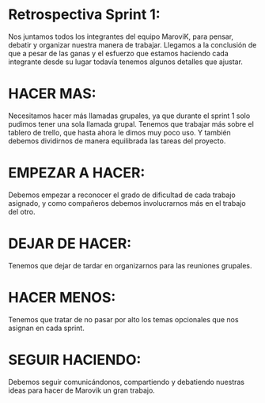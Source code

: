 # Retrospectiva Sprint 1:

Nos juntamos todos los integrantes del equipo MaroviK, para pensar, debatir y organizar nuestra manera de trabajar.
Llegamos a la conclusión de que a pesar de las ganas y el esfuerzo que estamos haciendo cada integrante desde su lugar todavía tenemos algunos detalles que ajustar.
# HACER MAS:
Necesitamos hacer más llamadas grupales, ya que durante el sprint 1 solo pudimos tener una sola llamada grupal.
Tenemos que trabajar más sobre el tablero de trello,  que hasta ahora le dimos muy poco uso.
Y también debemos dividirnos de manera equilibrada las tareas del proyecto.

# EMPEZAR A HACER:
Debemos empezar a reconocer el grado de dificultad de cada trabajo asignado, y como compañeros debemos involucrarnos más en el trabajo del otro.

# DEJAR DE HACER:
Tenemos que dejar de tardar en organizarnos para las reuniones grupales.


# HACER MENOS:
Tenemos que tratar de no pasar por alto los temas opcionales que nos asignan en cada sprint.

# SEGUIR HACIENDO:
Debemos seguir comunicándonos, compartiendo y debatiendo nuestras ideas para hacer de Marovik un gran trabajo.

